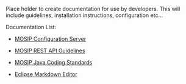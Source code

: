 Place holder to create documentation for use by developers. This will include guidelines, installation instructions, configuration etc...

Documentation List:
- [MOSIP Configuration Server](https://github.com/mosip/mosip/wiki/MOSIP-Configuration-Server)

- [MOSIP REST API Guidelines](https://github.com/mosip/mosip/wiki/MOSIP-REST-API-guidelines)

- [MOSIP Java Coding Standards](https://github.com/mosip/mosip/wiki/MOSIP-Java-coding-standards)

- [Eclipse Markdown Editor](https://github.com/mosip/mosip/wiki/Eclipse-Markdown-Editor)
